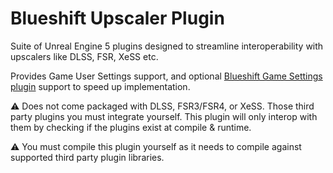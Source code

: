 # Blueshift Upscaler Plugin
Suite of Unreal Engine 5 plugins designed to streamline interoperability with upscalers like DLSS, FSR, XeSS etc.

Provides Game User Settings support, and optional [Blueshift Game Settings plugin](https://github.com/Luna-Blueshift/BlueshiftGameSettings) support to speed up implementation.

⚠️ Does not come packaged with DLSS, FSR3/FSR4, or XeSS. Those third party plugins you must integrate yourself. This plugin will only interop with them by checking if the plugins exist at compile & runtime.

⚠️ You must compile this plugin yourself as it needs to compile against supported third party plugin libraries.
